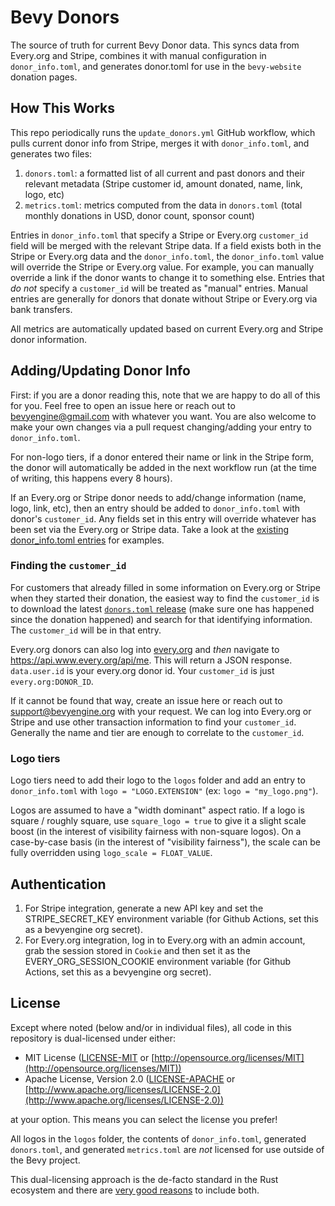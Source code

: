 # Bevy Donors

The source of truth for current Bevy Donor data. This syncs data from Every.org and Stripe, combines it with manual configuration in `donor_info.toml`, and generates donor.toml for use in the `bevy-website` donation pages.

## How This Works

This repo periodically runs the `update_donors.yml` GitHub workflow, which pulls current donor info from Stripe, merges it with `donor_info.toml`, and generates two files:

1. `donors.toml`: a formatted list of all current and past donors and their relevant metadata (Stripe customer id, amount donated, name, link, logo, etc)
2. `metrics.toml`: metrics computed from the data in `donors.toml` (total monthly donations in USD, donor count, sponsor count)

Entries in `donor_info.toml` that specify a Stripe or Every.org `customer_id` field will be merged with the relevant Stripe data. If a field exists both in the Stripe or Every.org data and the `donor_info.toml`, the `donor_info.toml` value will override the Stripe or Every.org value. For example, you can manually override a link if the donor wants to change it to something else. Entries that _do not_ specify a `customer_id` will be treated as "manual" entries. Manual entries are generally for donors that donate without Stripe or Every.org via bank transfers.

All metrics are automatically updated based on current Every.org and Stripe donor information.

## Adding/Updating Donor Info

First: if you are a donor reading this, note that we are happy to do all of this for you. Feel free to open an issue here or reach out to [bevyengine@gmail.com](mailto:bevyengine@gmail.com) with whatever you want. You are also welcome to make your own changes via a pull request changing/adding your entry to `donor_info.toml`.

For non-logo tiers, if a donor entered their name or link in the Stripe form, the donor will automatically be added in the next workflow run (at the time of writing, this happens every 8 hours).

If an Every.org or Stripe donor needs to add/change information (name, logo, link, etc), then an entry should be added to `donor_info.toml` with donor's `customer_id`. Any fields set in this entry will override whatever has been set via the Every.org or Stripe data. Take a look at the [existing donor_info.toml entries](donor_info.toml) for examples.

### Finding the `customer_id`

For customers that already filled in some information on Every.org or Stripe when they started their donation, the easiest way to find the `customer_id` is to download the latest [`donors.toml` release](https://github.com/bevyengine/bevy-donors/releases) (make sure one has happened since the donation happened) and search for that identifying information. The `customer_id` will be in that entry.

Every.org donors can also log into [every.org](https://every.org) and _then_ navigate to <https://api.www.every.org/api/me>. This will return a JSON response. `data.user.id` is your every.org donor id. Your `customer_id` is just `every.org:DONOR_ID`.

If it cannot be found that way, create an issue here or reach out to [support@bevyengine.org](mailto:support@bevyengine.org) with your request. We can log into Every.org or Stripe and use other transaction information to find your `customer_id`. Generally the name and tier are enough to correlate to the `customer_id`.

### Logo tiers

Logo tiers need to add their logo to the `logos` folder and add an entry to `donor_info.toml` with `logo = "LOGO.EXTENSION"` (ex: `logo = "my_logo.png"`).

Logos are assumed to have a "width dominant" aspect ratio. If a logo is square / roughly square, use `square_logo = true` to give it a slight scale boost (in the interest of visibility fairness with non-square logos). On a case-by-case basis (in the interest of "visibility fairness"), the scale can be fully overridden using `logo_scale = FLOAT_VALUE`.

## Authentication

1. For Stripe integration, generate a new API key and set the STRIPE_SECRET_KEY environment variable (for Github Actions, set this as a bevyengine org secret).
2. For Every.org integration, log in to Every.org with an admin account, grab the session stored in `Cookie` and then set it as the EVERY_ORG_SESSION_COOKIE environment variable (for Github Actions, set this as a bevyengine org secret).

## License

Except where noted (below and/or in individual files), all code in this repository is dual-licensed under either:

* MIT License ([LICENSE-MIT](LICENSE-MIT) or [http://opensource.org/licenses/MIT](http://opensource.org/licenses/MIT))
* Apache License, Version 2.0 ([LICENSE-APACHE](LICENSE-APACHE) or [http://www.apache.org/licenses/LICENSE-2.0](http://www.apache.org/licenses/LICENSE-2.0))

at your option.
This means you can select the license you prefer!

All logos in the `logos` folder, the contents of `donor_info.toml`, generated `donors.toml`, and generated `metrics.toml` are _not_ licensed for use outside of the Bevy project. 

This dual-licensing approach is the de-facto standard in the Rust ecosystem and there are [very good reasons](https://github.com/bevyengine/bevy/issues/2373) to include both.
